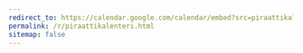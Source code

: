 ```yaml
---
redirect_to: https://calendar.google.com/calendar/embed?src=piraattikalenteri%40gmail.com
permalink: /r/piraattikalenteri.html
sitemap: false
---
```

